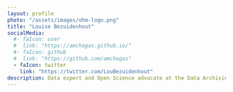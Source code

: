 ```yaml
---
layout: profile
photo: "/assets/images/ohm-logo.png"
title: "Louise Bezuidenhout"
socialMedia:
  #- faIcon: user
  #  link: "https://amchagas.github.io/"
  #- faIcon: github
  #  link: "https://github.com/amchagas"
  - faIcon: twitter
    link: "https://twitter.com/LouBezuidenhout"
description: Data expert and Open Science advocate at the Data Archiving and Networked Services
---
```



